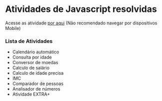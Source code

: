 # Atividades de Javascript resolvidas

Acesse as atividade [por aqui](https://israeloriente1.github.io/Atividades-Javascript/index.html) (Não recomendado navegar por dispositivos Mobile)

### Lista de Atividades

* Calendário automático
* Consulta por idade
* Conversor de moedas
* Calculo de salário
* Calculo de idade precisa
* IMC
* Comparador de pessoas
* Analisador de números
* Atividade EXTRA+
